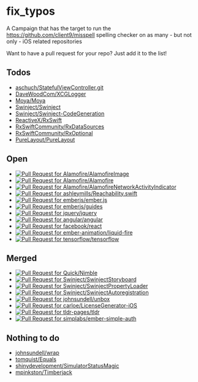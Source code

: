 


# fix_typos
A Campaign that has the target to run the https://github.com/client9/misspell spelling checker on as many - but not only - iOS related repositories

Want to have a pull request for your repo? Just add it to the list!

## Todos
* [aschuch/StatefulViewController.git](https://github.com/aschuch/StatefulViewController.git)
* [DaveWoodCom/XCGLogger](https://github.com/DaveWoodCom/XCGLogger)
* [Moya/Moya](https://github.com/Moya/Moya)
* [Swinject/Swinject](https://github.com/Swinject/Swinject)
* [Swinject/Swinject-CodeGeneration](https://github.com/Swinject/Swinject-CodeGeneration)
* [ReactiveX/RxSwift](https://github.com/ReactiveX/RxSwift)
* [RxSwiftCommunity/RxDataSources](https://github.com/RxSwiftCommunity/RxDataSources)
* [RxSwiftCommunity/RxOptional](https://github.com/RxSwiftCommunity/RxOptional)
* [PureLayout/PureLayout](https://github.com/PureLayout/PureLayout)


## Open
* [![Pull Request for Alamofire/AlamofireImage](https://github-shields.com/github/Alamofire/AlamofireImage/pull/259.svg)](https://github.com/Alamofire/AlamofireImage/pull/259)
* [![Pull Request for Alamofire/Alamofire](https://github-shields.com/github/Alamofire/Alamofire/pull/2104.svg)](https://github.com/Alamofire/Alamofire/pull/2104)
* [![Pull Request for Alamofire/AlamofireNetworkActivityIndicator](https://github-shields.com/github/Alamofire/AlamofireNetworkActivityIndicator/pull/25.svg)](https://github.com/Alamofire/AlamofireNetworkActivityIndicator/pull/25)
* [![Pull Request for ashleymills/Reachability.swift](https://github-shields.com/github/ashleymills/Reachability.swift/pull/199.svg)](https://github.com/ashleymills/Reachability.swift/pull/199)
* [![Pull Request for emberjs/ember.js](https://github-shields.com/github/emberjs/ember.js/pull/15257.svg)](https://github.com/emberjs/ember.js/pull/15257)
* [![Pull Request for emberjs/guides](https://github-shields.com/github/emberjs/guides/pull/1945.svg)](https://github.com/emberjs/guides/pull/1945)
* [![Pull Request for jquery/jquery](https://github-shields.com/github/jquery/jquery/pull/3671.svg)](https://github.com/jquery/jquery/pull/3671)
* [![Pull Request for angular/angular](https://github-shields.com/github/angular/angular/pull/16903.svg)](https://github.com/angular/angular/pull/16903)
* [![Pull Request for facebook/react](https://github-shields.com/github/facebook/react/pull/9725.svg)](https://github.com/facebook/react/pull/9725)
* [![Pull Request for ember-animation/liquid-fire](https://github-shields.com/github/ember-animation/liquid-fire/pull/575.svg)](https://github.com/ember-animation/liquid-fire/pull/575)
* [![Pull Request for tensorflow/tensorflow](https://github-shields.com/github/tensorflow/tensorflow/pull/10057.svg)](https://github.com/tensorflow/tensorflow/pull/10057)


## Merged
* [![Pull Request for Quick/Nimble](https://github-shields.com/github/Quick/Nimble/pull/426.svg)](https://github.com/Quick/Nimble/pull/426)
* [![Pull Request for Swinject/SwinjectStoryboard](https://github-shields.com/github/Swinject/SwinjectStoryboard/pull/53.svg)](https://github.com/Swinject/SwinjectStoryboard/pull/53)
* [![Pull Request for Swinject/SwinjectPropertyLoader](https://github-shields.com/github/Swinject/SwinjectPropertyLoader/pull/13.svg)](https://github.com/Swinject/SwinjectPropertyLoader/pull/13)
* [![Pull Request for Swinject/SwinjectAutoregistration](https://github-shields.com/github/Swinject/SwinjectAutoregistration/pull/23.svg)](https://github.com/Swinject/SwinjectAutoregistration/pull/23)
* [![Pull Request for johnsundell/unbox](https://github-shields.com/github/johnsundell/unbox/pull/182.svg)](https://github.com/johnsundell/unbox/pull/182)
* [![Pull Request for carloe/LicenseGenerator-iOS](https://github-shields.com/github/carloe/LicenseGenerator-iOS/pull/12.svg)](https://github.com/carloe/LicenseGenerator-iOS/pull/12)
* [![Pull Request for tldr-pages/tldr](https://github-shields.com/github/tldr-pages/tldr/pull/1374.svg)](https://github.com/tldr-pages/tldr/pull/1374)
* [![Pull Request for simplabs/ember-simple-auth](https://github-shields.com/github/simplabs/ember-simple-auth/pull/1346.svg)](https://github.com/simplabs/ember-simple-auth/pull/1346)


## Nothing to do
* [johnsundell/wrap](https://github.com/johnsundell/wrap)
* [tomquist/Equals](https://github.com/tomquist/Equals)
* [shinydevelopment/SimulatorStatusMagic](https://github.com/shinydevelopment/SimulatorStatusMagic)
* [mpinkston/Timberjack](https://github.com/mpinkston/Timberjack)

